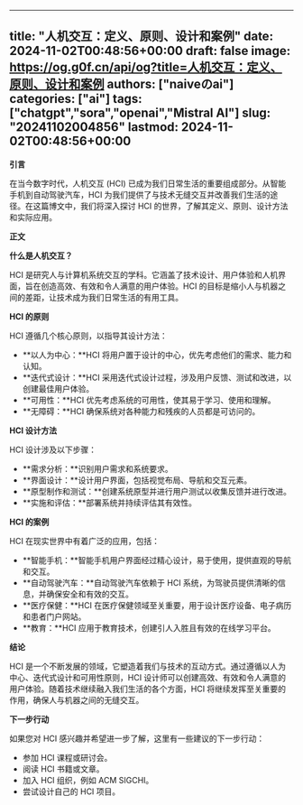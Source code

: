 
---
title: "人机交互：定义、原则、设计和案例"
date: 2024-11-02T00:48:56+00:00
draft: false
image: https://og.g0f.cn/api/og?title=人机交互：定义、原则、设计和案例
authors: ["naiveのai"]
categories: ["ai"]
tags: ["chatgpt","sora","openai","Mistral AI"]
slug: "20241102004856"
lastmod: 2024-11-02T00:48:56+00:00
---
**引言**

在当今数字时代，人机交互 (HCI) 已成为我们日常生活的重要组成部分。从智能手机到自动驾驶汽车，HCI 为我们提供了与技术无缝交互并改善我们生活的途径。在这篇博文中，我们将深入探讨 HCI 的世界，了解其定义、原则、设计方法和实际应用。

**正文**

**什么是人机交互？**

HCI 是研究人与计算机系统交互的学科。它涵盖了技术设计、用户体验和人机界面，旨在创造高效、有效和令人满意的用户体验。HCI 的目标是缩小人与机器之间的差距，让技术成为我们日常生活的有用工具。

**HCI 的原则**

HCI 遵循几个核心原则，以指导其设计方法：

* **以人为中心：**HCI 将用户置于设计的中心，优先考虑他们的需求、能力和认知。
* **迭代式设计：**HCI 采用迭代式设计过程，涉及用户反馈、测试和改进，以创建最佳用户体验。
* **可用性：**HCI 优先考虑系统的可用性，使其易于学习、使用和理解。
* **无障碍：**HCI 确保系统对各种能力和残疾的人员都是可访问的。

**HCI 设计方法**

HCI 设计涉及以下步骤：

* **需求分析：**识别用户需求和系统要求。
* **界面设计：**设计用户界面，包括视觉布局、导航和交互元素。
* **原型制作和测试：**创建系统原型并进行用户测试以收集反馈并进行改进。
* **实施和评估：**部署系统并持续评估其有效性。

**HCI 的案例**

HCI 在现实世界中有着广泛的应用，包括：

* **智能手机：**智能手机用户界面经过精心设计，易于使用，提供直观的导航和交互。
* **自动驾驶汽车：**自动驾驶汽车依赖于 HCI 系统，为驾驶员提供清晰的信息，并确保安全和有效的交互。
* **医疗保健：**HCI 在医疗保健领域至关重要，用于设计医疗设备、电子病历和患者门户网站。
* **教育：**HCI 应用于教育技术，创建引人入胜且有效的在线学习平台。

**结论**

HCI 是一个不断发展的领域，它塑造着我们与技术的互动方式。通过遵循以人为中心、迭代式设计和可用性原则，HCI 设计师可以创建高效、有效和令人满意的用户体验。随着技术继续融入我们生活的各个方面，HCI 将继续发挥至关重要的作用，确保人与机器之间的无缝交互。

**下一步行动**

如果您对 HCI 感兴趣并希望进一步了解，这里有一些建议的下一步行动：

* 参加 HCI 课程或研讨会。
* 阅读 HCI 书籍或文章。
* 加入 HCI 组织，例如 ACM SIGCHI。
* 尝试设计自己的 HCI 项目。